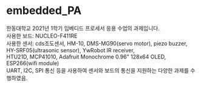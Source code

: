 # embedded_PA
한동대학교 2021년 1학기 임베디드 프로세서 응용 수업의 과제입니다.<br>
사용한 보드: NUCLEO-F411RE<br>
사용한 센서: cds조도센서, HM-10, DMS-MG90(servo motor), piezo buzzer, HY-SRF05(ultrasonic sensor), YwRobot IR receiver,<br> 
          HTU21D, MCP41010, Adafruit Monochrome 0.96" 128x64 OLED, ESP266(wifi module)<br>
UART, I2C, SPI 통신 등을 사용하여 센서와 보드의 통신을 지원하는 다양한 과제를 수행하였음.<br>
